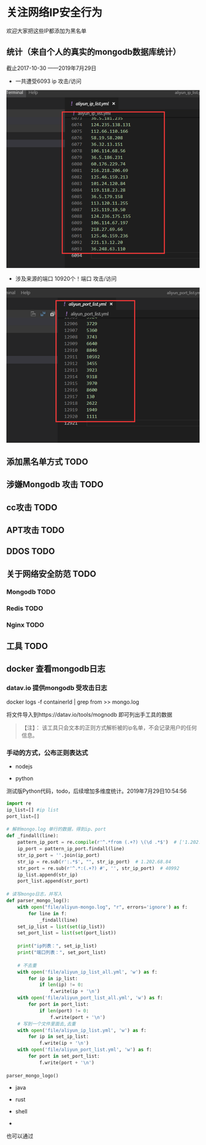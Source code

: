 # 关注网络IP安全行为

欢迎大家把这些IP都添加为黑名单


## 统计（来自个人的真实的mongodb数据库统计）

截止2017-10-30 ——2019年7月29日

- 一共遭受6093 ip 攻击/访问

![attack-mongo-ip-list](attack-mongo/images/attack-mongo-ip.png)

- 涉及来源的端口 10920个！端口 攻击/访问

![attack-mongo-port-list](attack-mongo/images/attack-mongo-port.png)
## 添加黑名单方式 TODO

## 涉嫌Mongodb 攻击 TODO

## cc攻击 TODO

## APT攻击 TODO

## DDOS TODO

## 关于网络安全防范 TODO

### Mongodb  TODO
### Redis TODO
### Nginx  TODO

## 工具  TODO

## docker 查看mongodb日志

### datav.io 提供mongodb 受攻击日志

docker logs -f containerId | grep from   >> mongo.log 

将文件导入到https://datav.io/tools/mognodb  即可列出手工具的数据

>【注】： 该工具只会文本的正则方式解析被的ip名单，不会记录用户的任何信息。

### 手动的方式，公布正则表达式

- nodejs

- python

测试版Python代码，todo，后续增加多维度统计。2019年7月29日10:54:56

```python
import re
ip_list=[] #ip list
port_list=[]

# 解析mongo.log 单行的数据，得到ip、port
def _findall(line):
    pattern_ip_port = re.compile(r'^.*from (.+?) \(\d .*$')  # ['1.202.68.84:40992 #6238']
    ip_port = pattern_ip_port.findall(line)
    str_ip_port = ''.join(ip_port)
    str_ip = re.sub(r':.*$', "", str_ip_port)  # 1.202.68.84
    str_port = re.sub(r'^.*:(.+?) #', '', str_ip_port)  # 40992
    ip_list.append(str_ip)
    port_list.append(str_port)

# 读写mongo日志，并写入
def parser_mongo_log():
    with open("file/aliyun-mongo.log", "r", errors='ignore') as f:
        for line in f:
            _findall(line)
    set_ip_list = list(set(ip_list))
    set_port_list = list(set(port_list))

    print("ip列表：", set_ip_list)
    print("端口列表：", set_port_list)

    # 不去重
    with open('file/aliyun_ip_list_all.yml', 'w') as f:
        for ip in ip_list:
            if len(ip) != 0:
                f.write(ip + '\n')
    with open('file/aliyun_port_list_all.yml', 'w') as f:
        for port in port_list:
            if len(port) != 0:
                f.write(port + '\n')
    # 写到一个文件里面去,去重
    with open('file/aliyun_ip_list.yml', 'w') as f:
        for ip in set_ip_list:
            f.write(ip + '\n')
    with open('file/aliyun_port_list.yml', 'w') as f:
        for port in set_port_list:
            f.write(port + '\n')

parser_mongo_logo()
```
- java

- rust

- shell

-
也可以通过